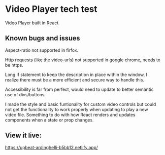 # Video Player tech test
Video Player built in React. 


## Known bugs and issues
Aspect-ratio not supported in firfox.

Http requests (like the video-urls) not supported in google chrome, needs to be https.

Long if statement to keep the description in place within the window, I realize there must be a more efficient and secure way to handle this. 

Accessibility is far from perfect, would need to update to better semantic use of divs/buttons.

I made the style and basic funtionality for custom video controls but could not get the functionality to work properly when updating to play a new video file.
Something to do with how React renders and updates components when a state or prop changes. 

## View it live:
https://upbeat-ardinghelli-b5bb12.netlify.app/